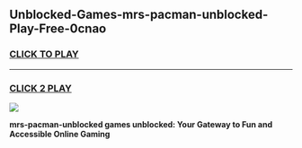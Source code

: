 
## Unblocked-Games-mrs-pacman-unblocked-Play-Free-0cnao
<h3>
<a href="https://premium76.site?title=mrs-pacman-unblocked&ref=10A">CLICK TO PLAY</a></h3>
<hr>

<h3>
<a href="https://premium76.site?title=mrs-pacman-unblocked&ref=10A">CLICK 2 PLAY</a>
  
</h3>

<a href="https://premium76.site?title=mrs-pacman-unblocked&ref=10A"><img src="https://clearcache.store/games.png"></a>


**mrs-pacman-unblocked games unblocked: Your Gateway to Fun and Accessible Online Gaming**

